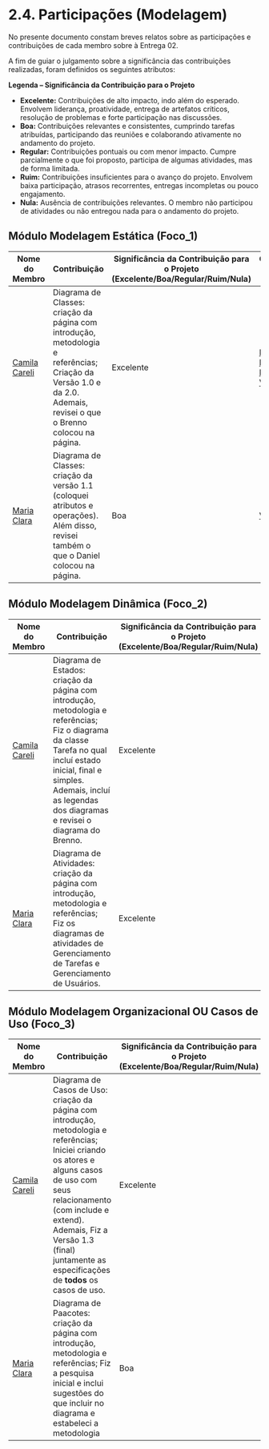 # 2.4. Participações (Modelagem)

No presente documento constam breves relatos sobre as participações e contribuições de cada membro sobre à Entrega 02.

A fim de guiar o julgamento sobre a significância das contribuições realizadas, foram definidos os seguintes atributos:

**Legenda – Significância da Contribuição para o Projeto**  

- **Excelente:** Contribuições de alto impacto, indo além do esperado. Envolvem liderança, proatividade, entrega de artefatos críticos, resolução de problemas e forte participação nas discussões.  
- **Boa:** Contribuições relevantes e consistentes, cumprindo tarefas atribuídas, participando das reuniões e colaborando ativamente no andamento do projeto.  
- **Regular:** Contribuições pontuais ou com menor impacto. Cumpre parcialmente o que foi proposto, participa de algumas atividades, mas de forma limitada.  
- **Ruim:** Contribuições insuficientes para o avanço do projeto. Envolvem baixa participação, atrasos recorrentes, entregas incompletas ou pouco engajamento.  
- **Nula:** Ausência de contribuições relevantes. O membro não participou de atividades ou não entregou nada para o andamento do projeto.

## Módulo Modelagem Estática (Foco_1)

| Nome do Membro  | Contribuição | Significância da Contribuição para o Projeto<br> (Excelente/Boa/Regular/Ruim/Nula) | Comprobatórios Claros (com link) |
|------------------------|-----------------|----------|----------|
| [Camila Careli](https://github.com/camilascareli) | Diagrama de Classes: criação da página com introdução, metodologia e referências; Criação da Versão 1.0 e da 2.0. Ademais, revisei o que o Brenno colocou na página. | Excelente | [Introdução](2.1.2.DiagramaDeComponentes.md##introdução) <br> [Metodologia](2.1.2.DiagramaDeComponentes.md##metodologia) <br> [Refrências](2.1.2.DiagramaDeComponentes.md##referências-bibliográficas) <br> [Versões](2.1.2.DiagramaDeComponentes.md#versões-do-diagrama)|
| [Maria Clara](https://github.com/alvezclari) | Diagrama de Classes: criação da versão 1.1 (coloquei atributos e operações). Além disso, revisei também o que o Daniel colocou na página. | Boa |  [Versões](2.1.2.DiagramaDeComponentes.md#versões-do-diagrama)|



## Módulo Modelagem Dinâmica (Foco_2)

| Nome do Membro  | Contribuição | Significância da Contribuição para o Projeto<br> (Excelente/Boa/Regular/Ruim/Nula) | Comprobatórios Claros (com link) |
|------------------------|-----------------|----------|----------|
| [Camila Careli](https://github.com/camilascareli) | Diagrama de Estados: criação da página com introdução, metodologia e referências; Fiz o diagrama da classe Tarefa no qual incluí estado inicial, final e simples. Ademais, incluí as legendas dos diagramas e revisei o diagrama do Brenno. | Excelente | [Diagrama de Estados](2.2.4.DiagramaDeEstados.md) |
| [Maria Clara](https://github.com/alvezclari) | Diagrama de Atividades: criação da página com introdução, metodologia e referências; Fiz os diagramas de atividades de Gerenciamento de Tarefas e Gerenciamento de Usuários. | Excelente |  [Diagrama de Atividades](2.2.2.DiagramaDeAtividades.md)|


## Módulo Modelagem Organizacional OU Casos de Uso (Foco_3)

| Nome do Membro  | Contribuição | Significância da Contribuição para o Projeto<br> (Excelente/Boa/Regular/Ruim/Nula) | Comprobatórios Claros (com link) |
|------------------------|-----------------|----------|----------|
| [Camila Careli](https://github.com/camilascareli) | Diagrama de Casos de Uso: criação da página com introdução, metodologia e referências; Iniciei criando os atores e alguns casos de uso com seus relacionamento (com include e extend). Ademais, Fiz a Versão 1.3 (final) juntamente as especificações de **todos** os casos de uso.  | Excelente | [Diagrama de Casos de Uso](2.3.2.DiagramaCasosDeUso.md) |
| [Maria Clara](https://github.com/alvezclari) | Diagrama de Paacotes: criação da página com introdução, metodologia e referências; Fiz a pesquisa inicial e inclui sugestões do que incluir no diagrama e estabeleci a metodologia | Boa |  [Diagrama de Pacotes](2.3.1.DiagramaDePacotes.md)|
